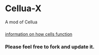 # Cellua-X 
A mod of Cellua 
###
[information on how cells function](https://github.com/KyYay/CelLua-Machine?tab=readme-ov-file#basic-terminology.) 
### Please feel free to fork and update it.
